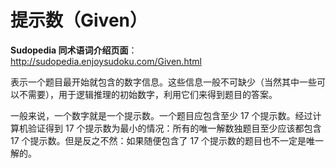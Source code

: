 # 提示数（Given）

**Sudopedia 同术语词介绍页面**：http://sudopedia.enjoysudoku.com/Given.html

表示一个题目最开始就包含的数字信息。这些信息一般不可缺少（当然其中一些可以不需要），用于逻辑推理的初始数字，利用它们来得到题目的答案。

一般来说，一个数字就是一个提示数。一个题目应包含至少 17 个提示数。经过计算机验证得到 17 个提示数为最小的情况：所有的唯一解数独题目至少应该都包含 17 个提示数。但是反之不然：如果随便包含了 17 个提示数的题目也不一定是唯一解的。